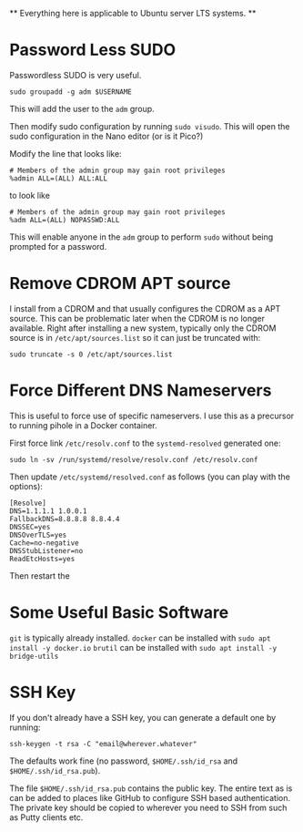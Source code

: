 
** Everything here is applicable to Ubuntu server LTS systems. **

# Password Less SUDO

Passwordless SUDO is very useful. 

`sudo groupadd -g adm $USERNAME`

This will add the user to the `adm` group.

Then modify sudo configuration by running `sudo visudo`. This will open the sudo configuration in the Nano editor (or is it Pico?)

Modify the line that looks like:

```
# Members of the admin group may gain root privileges
%admin ALL=(ALL) ALL:ALL
```
to look like

```
# Members of the admin group may gain root privileges
%adm ALL=(ALL) NOPASSWD:ALL
```

This will enable anyone in the `adm` group to perform `sudo` without being prompted for a password.

# Remove CDROM APT source

I install from a CDROM and that usually configures the CDROM as a APT source. This can be problematic later when the CDROM is no longer available. Right after installing a new system, typically only the CDROM source is in `/etc/apt/sources.list` so it can just be truncated with:

`sudo truncate -s 0 /etc/apt/sources.list`

# Force Different DNS Nameservers

This is useful to force use of specific nameservers. I use this as a precursor to running pihole in a Docker container.

First force link `/etc/resolv.conf` to the `systemd-resolved` generated one:

`sudo ln -sv /run/systemd/resolve/resolv.conf /etc/resolv.conf`

Then update `/etc/systemd/resolved.conf` as follows (you can play with the options):

```
[Resolve]
DNS=1.1.1.1 1.0.0.1
FallbackDNS=8.8.8.8 8.8.4.4
DNSSEC=yes
DNSOverTLS=yes
Cache=no-negative
DNSStubListener=no
ReadEtcHosts=yes
```

Then restart the 

# Some Useful Basic Software

`git` is typically already installed.
`docker` can be installed with `sudo apt install -y docker.io`
`brutil` can be installed with `sudo apt install -y bridge-utils`

# SSH Key

If you don't already have a SSH key, you can generate a default one by running:

`ssh-keygen -t rsa -C "email@wherever.whatever"`

The defaults work fine (no password, `$HOME/.ssh/id_rsa` and `$HOME/.ssh/id_rsa.pub`).

The file `$HOME/.ssh/id_rsa.pub` contains the public key. The entire text as is can be added to places like GitHub to configure SSH based authentication. The private key should be copied to wherever you need to SSH from such as Putty clients etc.





